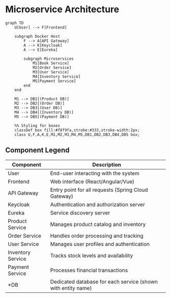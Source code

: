 # Microservice Architecture

```mermaid
graph TD
    U[User] --> F[Frontend]
    
    subgraph Docker Host
        F --> A[API Gateway]
        A --> K[Keycloak]
        A --> E[Eureka]
        
        subgraph Microservices
            M1[Book Service]
            M2[Order Service]
            M3[User Service]
            M4[Inventory Service]
            M5[Payment Service]
        end
    end

    M1 --> DB1[(Product DB)]
    M2 --> DB2[(Order DB)]
    M3 --> DB3[(User DB)]
    M4 --> DB4[(Inventory DB)]
    M5 --> DB5[(Payment DB)]

    %% Styling for boxes
    classDef box fill:#f8f9fa,stroke:#333,stroke-width:2px;
    class U,F,A,K,E,M1,M2,M3,M4,M5,DB1,DB2,DB3,DB4,DB5 box;
```
## Component Legend

| Component         | Description                                                                 |
|-------------------|-----------------------------------------------------------------------------|
| User              | End-user interacting with the system                                       |
| Frontend          | Web interface (React/Angular/Vue)                                          |
| API Gateway       | Entry point for all requests (Spring Cloud Gateway)                        |
| Keycloak          | Authentication and authorization server                                    |
| Eureka            | Service discovery server                                                   |
| Product Service   | Manages product catalog and inventory                                      |
| Order Service     | Handles order processing and tracking                                      |
| User Service      | Manages user profiles and authentication                                   |
| Inventory Service | Tracks stock levels and availability                                       |
| Payment Service   | Processes financial transactions                                           |
| *DB               | Dedicated database for each service (shown with entity name)               |

